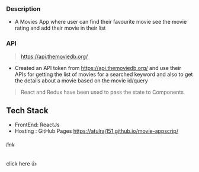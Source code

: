 
### Description

- A  Movies App where user can find their favourite movie see the movie rating and add their movie in their list

### API
 > https://api.themoviedb.org/
 -  Created an API token from https://api.themoviedb.org/ and use their APIs for
    getting the list of movies for a searched keyword and also to get the details about a movie
    based on the movie id/query
 
 
 > React and Redux have been used to pass the state to Components 
 
## Tech Stack
 - FrontEnd: ReactJs
 - Hosting : GitHub Pages  https://atulraj151.github.io/movie-appscrip/
 
 ###### link
  click here :+1:
 
 


